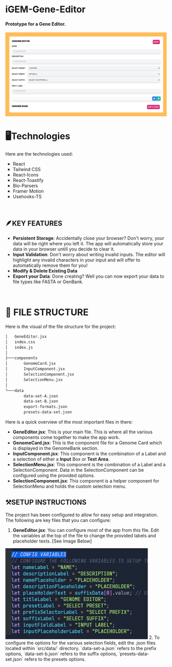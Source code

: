 # iGEM-Gene-Editor

#### Prototype for a Gene Editor.

<img src="./resources/calulator-visual.png">

<br>

# 🖥️Technologies

Here are the technologies used:

<ul style="list-style: square;">
  <a href="https://react.dev/" target="_blank" style="text-decoration: none;">
    <li>React</li>
  </a>
  <a href="https://tailwindcss.com/" target="_blank" style="text-decoration: none;">
    <li>Tailwind CSS</li>
  </a>
  <a href="https://www.npmjs.com/package/react-icons" target="_blank" style="text-decoration: none;">
    <li>React-Icons</li>
  </a>
  <a href="https://www.npmjs.com/package/react-toastify" target="_blank" style="text-decoration: none;">
    <li>React-Toastify</li>
  </a>
  <a href="https://www.npmjs.com/package/bio-parsers" target="_blank" style="text-decoration: none;">
    <li>Bio-Parsers</li>
  </a>
  <a href="https://www.npmjs.com/package/framer-motion" target="_blank" style="text-decoration: none;">
    <li>Framer Motion</li>
  </a>
  <a href="https://www.npmjs.com/package/usehooks-ts" target="_blank" style="text-decoration: none;">
    <li>Usehooks-TS</li>
  </a>
</ul>

<br>

## 🪶KEY FEATURES

- **Persistent Storage**: Accidentally close your browser? Don't worry, your data will be right where you left it. The app will automatically store your data in your browser untill you decide to clear it.
- **Input Validation**: Don't worry about writing invalid inputs. The editor will highlight any invalid characters in your input and will offer to automatically remove them for you!
- **Modify & Delete Existing Data**
- **Export your Data**: Done creating? Well you can now export your data to file types like FASTA or GenBank.

<br>

# 🧩 FILE STRUCTURE

Here is the visual of the file structure for the project:

```bash
│   GeneEditor.jsx
│   index.css
│   index.js
│
├───components
│       GenomeCard.jsx
│       InputComponent.jsx
│       SelectionComponent.jsx
│       SelectionMenu.jsx
│
└───data
        data-set-A.json
        data-set-B.json
        export-formats.json
        presets-data-set.json
```

Here is a quick overview of the most important files in there:

- **GeneEditor.jsx**: This is your main file. This is where all the various components come together to make the app work.
- **GenomeCard.jsx**: This is the component file for a Genome Card which is displayed in the GenomeBank section.
- **InputComponent.jsx**: This component is the combination of a Label and a selection of either a **Input** Box or **Text Area**.
- **SelectionMenu.jsx**: This component is the combination of a Label and a SelectionComponent. Data in the SelectionComponent can be configured using the provided options.
- **SelectionComponent.jsx**: This component is a helper component for SelectionMenu and holds the custom selection menu.

## ⚒️SETUP INSTRUCTIONS

The project has been configured to allow for easy setup and integration. The following are key files that you can configure:

1. **GeneEditor.jsx**: You can configure most of the app from this file. Edit the variables at the top of the file to change the provided labels and placeholder texts. [See Image Below]

<img src="./resources/variables-config.png" />
2. To configure the options for the various selection fields, edit the .json files located within `src/data/` directory. `data-set-a.json` refers to the prefix options, `data-set-b.json` refers to the suffix options, `presets-data-set.json` refers to the presets options.
